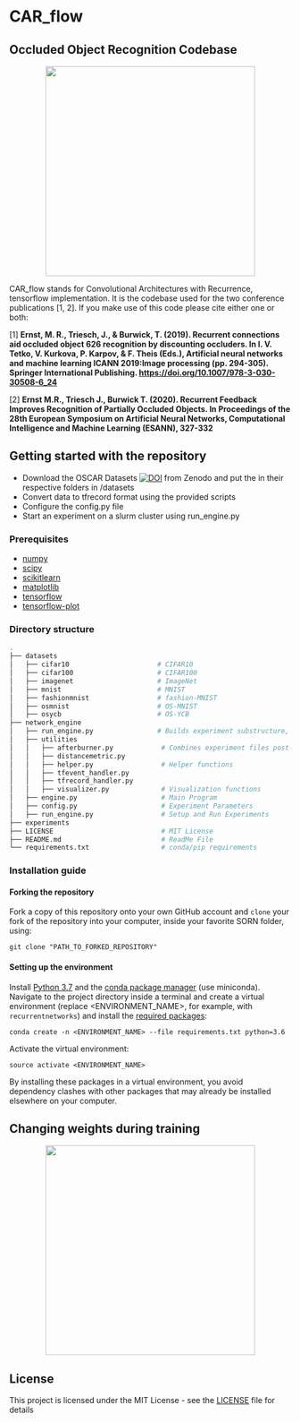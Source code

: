 # CAR_flow
## Occluded Object Recognition Codebase

<p align="center">
  <img src="https://github.com/mrernst/CAR_flow/blob/master/img/OSCAR_mnist.png" width="375">

CAR_flow stands for Convolutional Architectures with Recurrence, tensorflow implementation. It is the codebase used for the two conference publications [1, 2]. 
If you make use of this code please cite either one or both:
 

[1] **Ernst, M. R., Triesch, J., & Burwick, T. (2019). Recurrent connections aid occluded object 626 recognition by discounting occluders. In I. V. Tetko, V. Kurkova, P. Karpov, & F. Theis (Eds.), Artificial neural networks and machine learning ICANN 2019:Image processing (pp. 294-305). Springer International Publishing. https://doi.org/10.1007/978-3-030-30508-6_24**

[2] **Ernst M.R., Triesch J., Burwick T. (2020). Recurrent Feedback Improves Recognition of Partially Occluded Objects. In Proceedings of the 28th European Symposium on Artificial Neural Networks, Computational Intelligence and Machine Learning (ESANN), 327-332**

## Getting started with the repository

* Download the OSCAR Datasets [![DOI](https://zenodo.org/badge/DOI/10.5281/zenodo.3540900.svg)](https://doi.org/10.5281/zenodo.3540900) from Zenodo and put the in their respective folders in /datasets
* Convert data to tfrecord format using the provided scripts
* Configure the config.py file
* Start an experiment on a slurm cluster using run_engine.py 

### Prerequisites

* [numpy](http://www.numpy.org/)
* [scipy](https://www.scipy.org/)
* [scikitlearn](http://scikit-learn.org/)
* [matplotlib](https://matplotlib.org/)
* [tensorflow](https://www.tensorflow.com)
* [tensorflow-plot](https://github.com/wookayin/tensorflow-plot)


### Directory structure

```bash
.
├── datasets                          
│   ├── cifar10                      # CIFAR10
│   ├── cifar100                     # CIFAR100
│   ├── imagenet                     # ImageNet
│   ├── mnist                        # MNIST
│   ├── fashionmnist                 # fashion-MNIST
│   ├── osmnist                      # OS-MNIST
│   ├── osycb                        # OS-YCB
├── network_engine                    
│   ├── run_engine.py                # Builds experiment substructure, launches on slurm cluster        
│   ├── utilities             		    
│   │   ├── afterburner.py            # Combines experiment files post-hoc
│   │   ├── distancemetric.py         
│   │   ├── helper.py                 # Helper functions
│   │   ├── tfevent_handler.py        
│   │   ├── tfrecord_handler.py       
│   │   ├── visualizer.py             # Visualization functions
│   ├── engine.py                     # Main Program
│   ├── config.py             		  # Experiment Parameters 
│   ├── run_engine.py                 # Setup and Run Experiments
├── experiments                   
├── LICENSE                           # MIT License
├── README.md                         # ReadMe File
└── requirements.txt                  # conda/pip requirements
```

### Installation guide

#### Forking the repository

Fork a copy of this repository onto your own GitHub account and `clone` your fork of the repository into your computer, inside your favorite SORN folder, using:

`git clone "PATH_TO_FORKED_REPOSITORY"`

#### Setting up the environment

Install [Python 3.7](https://www.python.org/downloads/release/python-371/) and the [conda package manager](https://conda.io/miniconda.html) (use miniconda). Navigate to the project directory inside a terminal and create a virtual environment (replace <ENVIRONMENT_NAME>, for example, with `recurrentnetworks`) and install the [required packages](requirements.txt):

`conda create -n <ENVIRONMENT_NAME> --file requirements.txt python=3.6`

Activate the virtual environment:

`source activate <ENVIRONMENT_NAME>`

By installing these packages in a virtual environment, you avoid dependency clashes with other packages that may already be installed elsewhere on your computer.

## Changing weights during training

<p align="center">
  <img src="https://github.com/mrernst/CAR_flow/blob/master/img/BK_weights.gif" width="375">

## License

This project is licensed under the MIT License - see the [LICENSE](LICENSE) file for details
